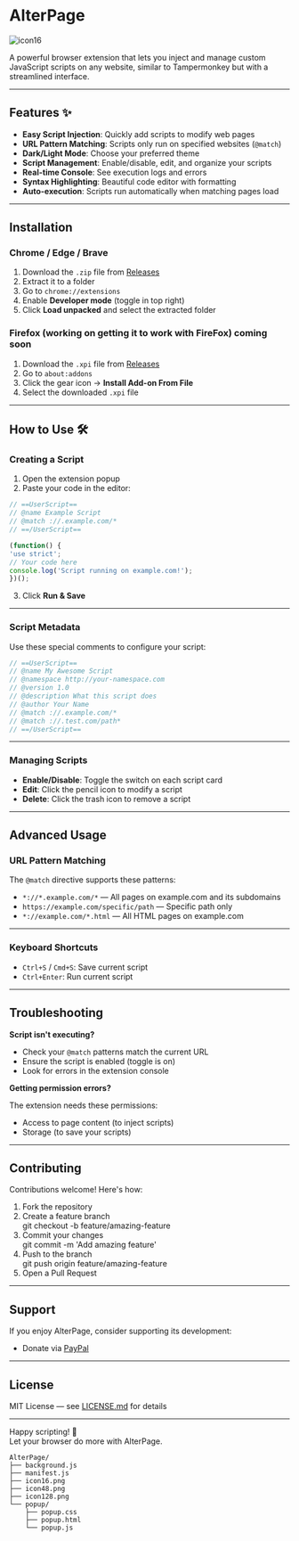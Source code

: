 # AlterPage

![icon16](https://github.com/user-attachments/assets/bea8396b-eea1-46ec-937c-e675dd482632)


A powerful browser extension that lets you inject and manage custom JavaScript scripts on any website, similar to Tampermonkey but with a streamlined interface.

---

## Features ✨

- **Easy Script Injection**: Quickly add scripts to modify web pages
- **URL Pattern Matching**: Scripts only run on specified websites (`@match`)
- **Dark/Light Mode**: Choose your preferred theme
- **Script Management**: Enable/disable, edit, and organize your scripts
- **Real-time Console**: See execution logs and errors
- **Syntax Highlighting**: Beautiful code editor with formatting
- **Auto-execution**: Scripts run automatically when matching pages load

---

## Installation

### Chrome / Edge / Brave

1. Download the `.zip` file from [Releases](../../releases)
2. Extract it to a folder
3. Go to `chrome://extensions`
4. Enable **Developer mode** (toggle in top right)
5. Click **Load unpacked** and select the extracted folder

### Firefox (working on getting it to work with FireFox) **coming soon**

1. Download the `.xpi` file from [Releases](../../releases)
2. Go to `about:addons`
3. Click the gear icon → **Install Add-on From File**
4. Select the downloaded `.xpi` file

---

## How to Use 🛠️

### Creating a Script

1. Open the extension popup
2. Paste your code in the editor:
````javascript
// ==UserScript==
// @name Example Script
// @match ://.example.com/*
// ==/UserScript==

(function() {
'use strict';
// Your code here
console.log('Script running on example.com!');
})();
````


3. Click **Run & Save**

---

### Script Metadata

Use these special comments to configure your script:
````javascript
// ==UserScript==
// @name My Awesome Script
// @namespace http://your-namespace.com
// @version 1.0
// @description What this script does
// @author Your Name
// @match ://.example.com/*
// @match ://.test.com/path*
// ==/UserScript==
````

---

### Managing Scripts

- **Enable/Disable**: Toggle the switch on each script card
- **Edit**: Click the pencil icon to modify a script
- **Delete**: Click the trash icon to remove a script

---

## Advanced Usage

### URL Pattern Matching

The `@match` directive supports these patterns:

- `*://*.example.com/*` — All pages on example.com and its subdomains
- `https://example.com/specific/path` — Specific path only
- `*://example.com/*.html` — All HTML pages on example.com

---

### Keyboard Shortcuts

- `Ctrl+S` / `Cmd+S`: Save current script
- `Ctrl+Enter`: Run current script

---

## Troubleshooting

**Script isn't executing?**

- Check your `@match` patterns match the current URL
- Ensure the script is enabled (toggle is on)
- Look for errors in the extension console

**Getting permission errors?**

The extension needs these permissions:

- Access to page content (to inject scripts)
- Storage (to save your scripts)

---

## Contributing

Contributions welcome! Here's how:

1. Fork the repository
2. Create a feature branch  
git checkout -b feature/amazing-feature
3. Commit your changes  
git commit -m 'Add amazing feature'
4. Push to the branch  
git push origin feature/amazing-feature
5. Open a Pull Request

---

## Support

If you enjoy AlterPage, consider supporting its development:

- Donate via [PayPal](https://www.paypal.com/donate/?business=SC3RFTW5QDZJ4&no_recurring=0&currency_code=USD) <!-- Replace with your actual donation link -->

---

## License

MIT License — see [LICENSE.md](LICENSE.md) for details

---

Happy scripting! 🚀  
Let your browser do more with AlterPage.

````
AlterPage/
├── background.js
├── manifest.js
├── icon16.png
├── icon48.png
├── icon128.png
└── popup/
    ├── popup.css
    ├── popup.html
    └── popup.js
````
